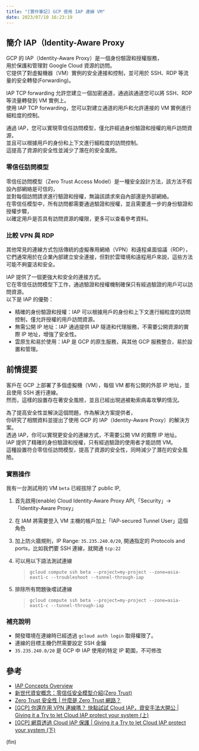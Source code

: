 ```yaml
---
title: "[實作筆記] GCP 使用 IAP 連線 VM"
date: 2023/07/10 16:23:19
---
```


## 簡介 IAP（Identity-Aware Proxy

GCP 的 IAP（Identity-Aware Proxy）是一個身份驗證和授權服務，  
用於保護和管理對 Google Cloud 資源的訪問。  
它提供了對虛擬機器（VM）實例的安全連接和控制，並可用於 SSH、RDP 等流量的安全轉發(Forwarding)。

IAP TCP forwarding 允許您建立一個加密通道，通過該通道您可以將 SSH、RDP 等流量轉發到 VM 實例上。  
使用 IAP TCP forwarding，您可以對建立通道的用戶和允許連接的 VM 實例進行細粒度的控制。

通過 IAP，您可以實現零信任訪問模型，僅允許經過身份驗證和授權的用戶訪問資源，  
並且可以根據用戶的身份和上下文進行細粒度的訪問控制。  
這提高了資源的安全性並減少了潛在的安全風險。

### 零信任訪問模型

零信任訪問模型（Zero Trust Access Model）是一種安全設計方法，該方法不假設內部網絡是可信的，  
並對每個訪問請求進行驗證和授權，無論該請求來自內部還是外部網絡。  
在零信任模型中，所有訪問都需要通過驗證和授權，並且需要進一步的身份驗證和授權步驟，  
以確定用戶是否具有訪問資源的權限，更多可以查看參考資料。

### 比較 VPN 與 RDP

其他常見的連線方式包括傳統的虛擬專用網絡（VPN）和遠程桌面協議（RDP），  
它們通常用於在企業內部建立安全連接，但對於雲環境和遠程用戶來說，這些方法可能不夠靈活和安全。

IAP 提供了一個更強大和安全的連接方式。  
它在零信任訪問模型下工作，通過驗證和授權機制確保只有經過驗證的用戶可以訪問資源。  
以下是 IAP 的優勢：

- 精確的身份驗證和授權：IAP 可以根據用戶的身份和上下文進行細粒度的訪問控制，僅允許授權的用戶訪問資源。
- 無需公開 IP 地址：IAP 通過提供 IAP 隧道和代理服務，不需要公開資源的實際 IP 地址，增強了安全性。
- 雲原生和易於使用：IAP 是 GCP 的原生服務，與其他 GCP 服務整合，易於設置和管理。

## 前情提要

客戶在 GCP 上部署了多個虛擬機（VM），每個 VM 都有公開的外部 IP 地址，並且使用 SSH 進行連線。  
然而，這樣的設置存在著安全風險，並且已經出現過被勒索病毒攻擊的情況。

為了提高安全性並解決這個問題，作為解決方案提供者，  
你研究了相關資料並提出了使用 GCP 的 IAP（Identity-Aware Proxy）的解決方案。  
透過 IAP，你可以實現更安全的連線方式，不需要公開 VM 的實際 IP 地址。  
IAP 提供了精確的身份驗證和授權，只有經過驗證的使用者才能訪問 VM。  
這種設置符合零信任訪問模型，提高了資源的安全性，同時減少了潛在的安全風險。

### 實務操作

我有一台測試用的 VM `beta` 已經拔除了 public IP,

1. 首先啟用(enable) Cloud Identity-Aware Proxy API,「Security」->「Identity-Aware Proxy」
2. 在 IAM 將需要登入 VM 主機的帳戶加上「IAP-secured Tunnel User」這個角色
3. 加上防火牆規則，IP Range: `35.235.240.0/20`, 開通指定的 Protocols and ports，比如我們要 SSH 連線，就開通 `tcp:22`
4. 可以用以下語法測試連線

   > ```shell
   > gcloud compute ssh beta --project=my-project --zone=asia-east1-c --troubleshoot --tunnel-through-iap
   > ```

5. 排除所有問題後嚐試連線

   > ```shell
   > gcloud compute ssh beta --project=my-project --zone=asia-east1-c --tunnel-through-iap
   > ```

### 補充說明

- 開發環境在連線時已經透過 `gcloud auth login` 取得權限了。
- 連線的目標主機仍然需要設定 SSH 金鑰
- `35.235.240.0/20` 是 GCP 中 IAP 使用的特定 IP 範圍，不可修改

## 參考

- [IAP Concepts Overview](https://cloud.google.com/iap/docs/concepts-overview)
- [新世代資安概念：零信任安全模型介紹(Zero Trust)](https://www.webcomm.com.tw/blog/zero-trust-security-model/)
- [Zero Trust 安全性 | 什麼是 Zero Trust 網路？](https://www.cloudflare.com/zh-tw/learning/security/glossary/what-is-zero-trust/)
- [[GCP] 你還在用 VPN 連線嗎？ 快點試試 Cloud IAP，資安手法大開公 | Giving it a Try to let Cloud IAP protect your system (上)](https://joehuang-pop.github.io/2020/10/25/GCP-%E4%BD%A0%E9%82%84%E5%9C%A8%E7%94%A8VPN%E9%80%A3%E7%B7%9A%E5%97%8E%EF%BC%9F-%E5%BF%AB%E9%BB%9E%E8%A9%A6%E8%A9%A6Cloud-IAP%EF%BC%8C%E8%B3%87%E5%AE%89%E6%89%8B%E6%B3%95%E5%A4%A7%E9%96%8B%E5%85%AC-Giving-it-a-Try-to-let-Cloud-IAP-protect-your-system-%E4%B8%8A/)
- [[GCP] 網頁透過 Cloud IAP 保護 | Giving it a Try to let Cloud IAP protect your system (下)](https://joehuang-pop.github.io/2020/10/25/GCP-%E7%B6%B2%E9%A0%81%E9%80%8F%E9%81%8ECloud-IAP%E4%BF%9D%E8%AD%B7-Giving-it-a-Try-to-let-Cloud-IAP-protect-your-system-%E4%B8%8B/)

(fin)

